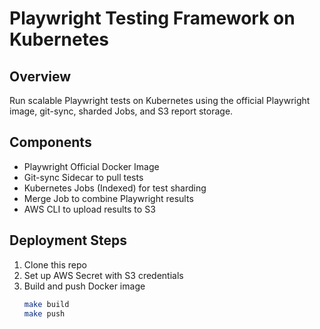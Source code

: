 # Playwright Testing Framework on Kubernetes

## Overview
Run scalable Playwright tests on Kubernetes using the official Playwright image, git-sync, sharded Jobs, and S3 report storage.

## Components
- Playwright Official Docker Image
- Git-sync Sidecar to pull tests
- Kubernetes Jobs (Indexed) for test sharding
- Merge Job to combine Playwright results
- AWS CLI to upload results to S3

## Deployment Steps
1. Clone this repo
2. Set up AWS Secret with S3 credentials
3. Build and push Docker image
   ```bash
   make build
   make push

